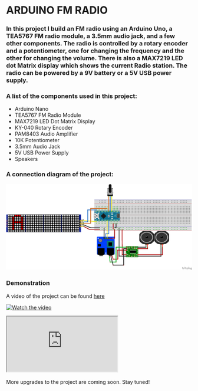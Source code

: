 # ARDUINO FM RADIO 

### In this project I build an FM radio using an Arduino Uno, a TEA5767 FM radio module, a 3.5mm audio jack, and a few other components. The radio is controlled by a rotary encoder and a potentiometer, one for changing the frequency and the other for changing the volume. There is also a MAX7219 LED dot Matrix display which shows the current Radio station. The radio can be powered by a 9V battery or a 5V USB power supply.

### A list of the components used in this project:
- Arduino Nano
- TEA5767 FM Radio Module
- MAX7219 LED Dot Matrix Display
- KY-040 Rotary Encoder
- PAM8403 Audio Amplifier
- 10K Potentiometer
- 3.5mm Audio Jack
- 5V USB Power Supply
- Speakers

### A connection diagram of the project:
<img src="FM RADIO CLOCK_bb.png" alt="Radio Clock"/>

### Demonstration 
A video of the project can be found [here](https://www.youtube.com/watch?v=0ZRx7C7gTdg)

[![Watch the video](https://img.youtube.com/vi/0ZRx7C7gTdg/maxresdefault.jpg)](https://www.youtube.com/watch?v=0ZRx7C7gTdg)

<iframe " src="https://www.youtube.com/embed/0ZRx7C7gTdg"  allow="accelerometer; autoplay; encrypted-media; gyroscope; picture-in-picture" allowfullscreen></iframe>

More upgrades to the project are coming soon. Stay tuned!
